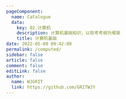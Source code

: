 ```yaml
---
pageComponent:
  name: Catalogue
  data:
    key: 02.计算机
    description: 计算机基础知识，以软考考纲为框架
    title: 计算机基础
date: 2022-05-09 09:42:00
permalink: /computed/
sidebar: false
article: false
comment: false
editLink: false
author:
  name: WJGRIT
  link: https://github.com/GRITWJY
---
```

